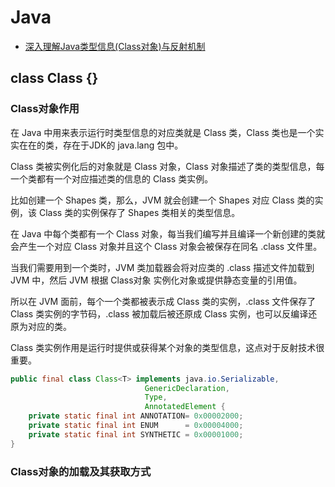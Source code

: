 # Java

* [深入理解Java类型信息(Class对象)与反射机制](https://blog.csdn.net/javazejian/article/details/70768369)

## class Class {}

### Class对象作用

在 Java 中用来表示运行时类型信息的对应类就是 Class 类，Class 类也是一个实实在在的类，存在于JDK的 java.lang 包中。

Class 类被实例化后的对象就是 Class 对象，Class 对象描述了类的类型信息，每一个类都有一个对应描述类的信息的 Class 类实例。

比如创建一个 Shapes 类，那么，JVM 就会创建一个 Shapes 对应 Class 类的实例，该 Class 类的实例保存了 Shapes 类相关的类型信息。

在 Java 中每个类都有一个 Class 对象，每当我们编写并且编译一个新创建的类就会产生一个对应 Class 对象并且这个 Class 对象会被保存在同名 .class 文件里。

当我们需要用到一个类时，JVM 类加载器会将对应类的 .class 描述文件加载到 JVM 中，然后 JVM 根据 Class对象 实例化对象或提供静态变量的引用值。

所以在 JVM 面前，每个一个类都被表示成 Class 类的实例，.class 文件保存了 Class 类实例的字节码，.class 被加载后被还原成 Class 实例，也可以反编译还原为对应的类。

Class 类实例作用是运行时提供或获得某个对象的类型信息，这点对于反射技术很重要。


```java
public final class Class<T> implements java.io.Serializable,
                              GenericDeclaration,
                              Type,
                              AnnotatedElement {
    private static final int ANNOTATION= 0x00002000;
    private static final int ENUM      = 0x00004000;
    private static final int SYNTHETIC = 0x00001000;
}
```

### Class对象的加载及其获取方式


